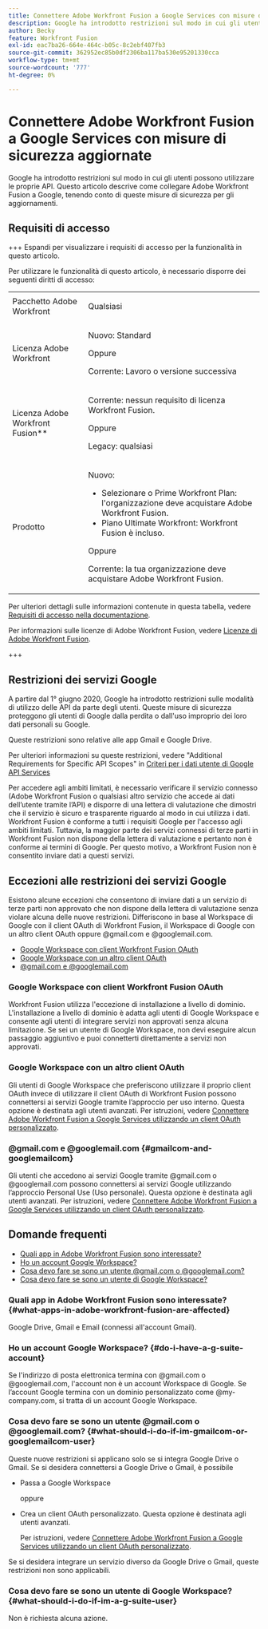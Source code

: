 ```yaml
---
title: Connettere Adobe Workfront Fusion a Google Services con misure di sicurezza aggiornate
description: Google ha introdotto restrizioni sul modo in cui gli utenti possono utilizzare le proprie API. Questo articolo descrive come collegare Adobe Workfront Fusion a Google, tenendo conto di queste misure di sicurezza per gli aggiornamenti.
author: Becky
feature: Workfront Fusion
exl-id: eac7ba26-664e-464c-b05c-8c2ebf407fb3
source-git-commit: 362952ec85b0df2306ba117ba530e95201330cca
workflow-type: tm+mt
source-wordcount: '777'
ht-degree: 0%

---
```


# Connettere Adobe Workfront Fusion a Google Services con misure di sicurezza aggiornate

Google ha introdotto restrizioni sul modo in cui gli utenti possono utilizzare le proprie API. Questo articolo descrive come collegare Adobe Workfront Fusion a Google, tenendo conto di queste misure di sicurezza per gli aggiornamenti.

## Requisiti di accesso

+++ Espandi per visualizzare i requisiti di accesso per la funzionalità in questo articolo.

Per utilizzare le funzionalità di questo articolo, è necessario disporre dei seguenti diritti di accesso:

<table style="table-layout:auto">
 <col> 
 <col> 
 <tbody> 
  <tr> 
   <td role="rowheader">Pacchetto Adobe Workfront 
   <td> <p>Qualsiasi</p> </td> 
  </tr> 
  <tr data-mc-conditions=""> 
   <td role="rowheader">Licenza Adobe Workfront</td> 
   <td> <p>Nuovo: Standard</p><p>Oppure</p><p>Corrente: Lavoro o versione successiva</p> </td> 
  </tr> 
  <tr> 
   <td role="rowheader">Licenza Adobe Workfront Fusion**</td> 
   <td>
   <p>Corrente: nessun requisito di licenza Workfront Fusion.</p>
   <p>Oppure</p>
   <p>Legacy: qualsiasi </p>
   </td> 
  </tr> 
  <tr> 
   <td role="rowheader">Prodotto</td> 
   <td>
   <p>Nuovo:</p> <ul><li>Selezionare o Prime Workfront Plan: l'organizzazione deve acquistare Adobe Workfront Fusion.</li><li>Piano Ultimate Workfront: Workfront Fusion è incluso.</li></ul>
   <p>Oppure</p>
   <p>Corrente: la tua organizzazione deve acquistare Adobe Workfront Fusion.</p>
   </td> 
  </tr>
 </tbody> 
</table>

Per ulteriori dettagli sulle informazioni contenute in questa tabella, vedere [Requisiti di accesso nella documentazione](/help/workfront-fusion/references/licenses-and-roles/access-level-requirements-in-documentation.md).

Per informazioni sulle licenze di Adobe Workfront Fusion, vedere [Licenze di Adobe Workfront Fusion](/help/workfront-fusion/set-up-and-manage-workfront-fusion/licensing-operations-overview/license-automation-vs-integration.md).

+++

## Restrizioni dei servizi Google

A partire dal 1° giugno 2020, Google ha introdotto restrizioni sulle modalità di utilizzo delle API da parte degli utenti. Queste misure di sicurezza proteggono gli utenti di Google dalla perdita o dall&#39;uso improprio dei loro dati personali su Google.

Queste restrizioni sono relative alle app Gmail e Google Drive.

Per ulteriori informazioni su queste restrizioni, vedere &quot;Additional Requirements for Specific API Scopes&quot; in [Criteri per i dati utente di Google API Services](https://developers.google.com/terms/api-services-user-data-policy#additional_requirements_for_specific_api_scopes)

Per accedere agli ambiti limitati, è necessario verificare il servizio connesso (Adobe Workfront Fusion o qualsiasi altro servizio che accede ai dati dell’utente tramite l’API) e disporre di una lettera di valutazione che dimostri che il servizio è sicuro e trasparente riguardo al modo in cui utilizza i dati. Workfront Fusion è conforme a tutti i requisiti Google per l&#39;accesso agli ambiti limitati. Tuttavia, la maggior parte dei servizi connessi di terze parti in Workfront Fusion non dispone della lettera di valutazione e pertanto non è conforme ai termini di Google. Per questo motivo, a Workfront Fusion non è consentito inviare dati a questi servizi.

## Eccezioni alle restrizioni dei servizi Google

Esistono alcune eccezioni che consentono di inviare dati a un servizio di terze parti non approvato che non dispone della lettera di valutazione senza violare alcuna delle nuove restrizioni. Differiscono in base al Workspace di Google con il client OAuth di Workfront Fusion, il Workspace di Google con un altro client OAuth oppure @gmail.com e @googlemail.com.

* [Google Workspace con client Workfront Fusion OAuth](#google-workspace-with-workfront-fusion-oauth-client)
* [Google Workspace con un altro client OAuth](#google-workspace-with-another-oauth-client)
* [@gmail.com e @googlemail.com](#gmailcom-and-googlemailcom)

### Google Workspace con client Workfront Fusion OAuth

Workfront Fusion utilizza l&#39;eccezione di installazione a livello di dominio. L&#39;installazione a livello di dominio è adatta agli utenti di Google Workspace e consente agli utenti di integrare servizi non approvati senza alcuna limitazione. Se sei un utente di Google Workspace, non devi eseguire alcun passaggio aggiuntivo e puoi connetterti direttamente a servizi non approvati.

### Google Workspace con un altro client OAuth

Gli utenti di Google Workspace che preferiscono utilizzare il proprio client OAuth invece di utilizzare il client OAuth di Workfront Fusion possono connettersi ai servizi Google tramite l’approccio per uso interno. Questa opzione è destinata agli utenti avanzati. Per istruzioni, vedere [Connettere Adobe Workfront Fusion a Google Services utilizzando un client OAuth personalizzato](/help/workfront-fusion/create-scenarios/connect-to-apps/connect-fusion-to-google-using-oauth.md).

### @gmail.com e @googlemail.com {#gmailcom-and-googlemailcom}

Gli utenti che accedono ai servizi Google tramite @gmail.com o @googlemail.com possono connettersi ai servizi Google utilizzando l’approccio Personal Use (Uso personale). Questa opzione è destinata agli utenti avanzati. Per istruzioni, vedere [Connettere Adobe Workfront Fusion a Google Services utilizzando un client OAuth personalizzato](/help/workfront-fusion/create-scenarios/connect-to-apps/connect-fusion-to-google-using-oauth.md).

## Domande frequenti

* [Quali app in Adobe Workfront Fusion sono interessate?](#what-apps-in-adobe-workfront-fusion-are-affected)
* [Ho un account Google Workspace?](#do-i-have-a-g-suite-account)
* [Cosa devo fare se sono un utente @gmail.com o @googlemail.com?](#what-should-i-do-if-im-gmailcom-or-googlemailcom-user)
* [Cosa devo fare se sono un utente di Google Workspace?](#what-should-i-do-if-im-a-g-suite-user)

### Quali app in Adobe Workfront Fusion sono interessate? {#what-apps-in-adobe-workfront-fusion-are-affected}

Google Drive, Gmail e Email (connessi all&#39;account Gmail).

### Ho un account Google Workspace? {#do-i-have-a-g-suite-account}

Se l&#39;indirizzo di posta elettronica termina con @gmail.com o @googlemail.com, l&#39;account non è un account Workspace di Google. Se l’account Google termina con un dominio personalizzato come @my-company.com, si tratta di un account Google Workspace.

### Cosa devo fare se sono un utente @gmail.com o @googlemail.com? {#what-should-i-do-if-im-gmailcom-or-googlemailcom-user}

Queste nuove restrizioni si applicano solo se si integra Google Drive o Gmail. Se si desidera connettersi a Google Drive o Gmail, è possibile

* Passa a Google Workspace

  oppure

* Crea un client OAuth personalizzato. Questa opzione è destinata agli utenti avanzati.

  Per istruzioni, vedere [Connettere Adobe Workfront Fusion a Google Services utilizzando un client OAuth personalizzato](/help/workfront-fusion/create-scenarios/connect-to-apps/connect-fusion-to-google-using-oauth.md).

Se si desidera integrare un servizio diverso da Google Drive o Gmail, queste restrizioni non sono applicabili.

### Cosa devo fare se sono un utente di Google Workspace? {#what-should-i-do-if-im-a-g-suite-user}

Non è richiesta alcuna azione.

